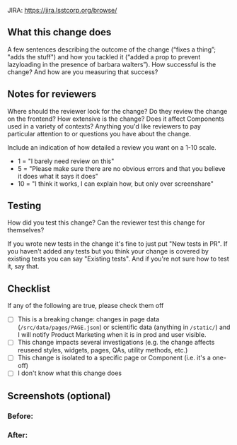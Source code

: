 JIRA: https://jira.lsstcorp.org/browse/<ID>

## What this change does ##

A few sentences describing the outcome of the change (“fixes a thing”; "adds the stuff") and how you tackled it (“added a prop to prevent lazyloading in the presence of barbara walters”).  How successful is the change?  And how are you measuring that success?

## Notes for reviewers ##

Where should the reviewer look for the change?  Do they review the change on the frontend?  How extensive is the change?  Does it affect Components used in a variety of contexts?  Anything you'd like reviewers to pay particular attention to or questions you have about the change.

Include an indication of how detailed a review you want on a 1-10 scale.
- 1 = "I barely need review on this"
- 5 = "Please make sure there are no obvious errors and that you believe it does what it says it does"
- 10 = "I think it works, I can explain how, but only over screenshare"

## Testing ##

How did you test this change?  Can the reviewer test this change for themselves?

If you wrote new tests in the change it's fine to just put "New tests in PR". If you haven't added any tests but you think your change is covered by existing tests you can say "Existing tests". And if you're not sure how to test it, say that.


## Checklist ##

If any of the following are true, please check them off
- [ ] This is a breaking change: changes in page data (`/src/data/pages/PAGE.json`) or scientific data (anything in `/static/`) and I will notify Product Marketing when it is in prod and user visible.
- [ ] This change impacts several investigations (e.g. the change affects reuseed styles, widgets, pages, QAs, utility methods, etc.)
- [ ] This change is isolated to a specific page or Component (i.e. it's a one-off)
- [ ] I don't know what this change does

## Screenshots (optional) ##
### Before:
### After:
